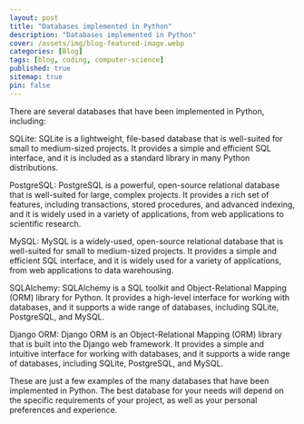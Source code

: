 ```yaml
---
layout: post
title: "Databases implemented in Python"
description: "Databases implemented in Python"
cover: /assets/img/blog-featured-image.webp
categories: [Blog]
tags: [blog, coding, computer-science]
published: true
sitemap: true
pin: false
---
```



There are several databases that have been implemented in Python, including:

SQLite: SQLite is a lightweight, file-based database that is well-suited for small to medium-sized projects. It provides a simple and efficient SQL interface, and it is included as a standard library in many Python distributions.

PostgreSQL: PostgreSQL is a powerful, open-source relational database that is well-suited for large, complex projects. It provides a rich set of features, including transactions, stored procedures, and advanced indexing, and it is widely used in a variety of applications, from web applications to scientific research.

MySQL: MySQL is a widely-used, open-source relational database that is well-suited for small to medium-sized projects. It provides a simple and efficient SQL interface, and it is widely used for a variety of applications, from web applications to data warehousing.

SQLAlchemy: SQLAlchemy is a SQL toolkit and Object-Relational Mapping (ORM) library for Python. It provides a high-level interface for working with databases, and it supports a wide range of databases, including SQLite, PostgreSQL, and MySQL.

Django ORM: Django ORM is an Object-Relational Mapping (ORM) library that is built into the Django web framework. It provides a simple and intuitive interface for working with databases, and it supports a wide range of databases, including SQLite, PostgreSQL, and MySQL.

These are just a few examples of the many databases that have been implemented in Python. The best database for your needs will depend on the specific requirements of your project, as well as your personal preferences and experience.



